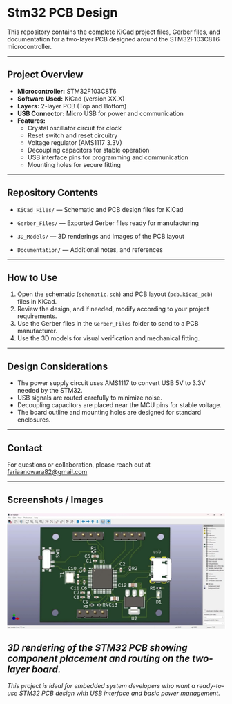 # Stm32 PCB Design


This repository contains the complete KiCad project files, Gerber files, and documentation for a two-layer PCB designed around the STM32F103C8T6 microcontroller.

---

## Project Overview

- **Microcontroller:** STM32F103C8T6
- **Software Used:** KiCad (version XX.X)
- **Layers:** 2-layer PCB (Top and Bottom)
- **USB Connector:** Micro USB for power and communication
- **Features:**
  - Crystal oscillator circuit for clock
  - Reset switch and reset circuitry
  - Voltage regulator (AMS1117 3.3V)
  - Decoupling capacitors for stable operation
  - USB interface pins for programming and communication
  - Mounting holes for secure fitting

---

## Repository Contents

- `KiCad_Files/` — Schematic and PCB design files for KiCad
- `Gerber_Files/` — Exported Gerber files ready for manufacturing

- `3D_Models/` — 3D renderings and images of the PCB layout
- `Documentation/` — Additional notes, and references

---

## How to Use

1. Open the schematic (`schematic.sch`) and PCB layout (`pcb.kicad_pcb`) files in KiCad.
2. Review the design, and if needed, modify according to your project requirements.
3. Use the Gerber files in the `Gerber_Files` folder to send to a PCB manufacturer.
4. Use the 3D models for visual verification and mechanical fitting.

---

## Design Considerations

- The power supply circuit uses AMS1117 to convert USB 5V to 3.3V needed by the STM32.
- USB signals are routed carefully to minimize noise.
- Decoupling capacitors are placed near the MCU pins for stable voltage.
- The board outline and mounting holes are designed for standard enclosures.

---



## Contact

For questions or collaboration, please reach out at fariaanowara82@gmail.com

---

## Screenshots / Images

![PCB Layout](3D_Models/3D_Model.jpg)

*3D rendering of the STM32 PCB showing component placement and routing on the two-layer board.*
---

*This project is ideal for embedded system developers who want a ready-to-use STM32 PCB design with USB interface and basic power management.*

